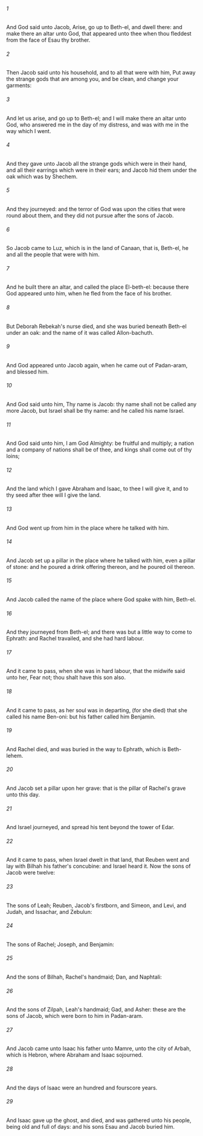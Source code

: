 ###### 1
And God said unto Jacob, Arise, go up to Beth-el, and dwell there: and make there an altar unto God, that appeared unto thee when thou fleddest from the face of Esau thy brother.

###### 2
Then Jacob said unto his household, and to all that were with him, Put away the strange gods that are among you, and be clean, and change your garments:

###### 3
And let us arise, and go up to Beth-el; and I will make there an altar unto God, who answered me in the day of my distress, and was with me in the way which I went.

###### 4
And they gave unto Jacob all the strange gods which were in their hand, and all their earrings which were in their ears; and Jacob hid them under the oak which was by Shechem.

###### 5
And they journeyed: and the terror of God was upon the cities that were round about them, and they did not pursue after the sons of Jacob.

###### 6
So Jacob came to Luz, which is in the land of Canaan, that is, Beth-el, he and all the people that were with him.

###### 7
And he built there an altar, and called the place El-beth-el: because there God appeared unto him, when he fled from the face of his brother.

###### 8
But Deborah Rebekah's nurse died, and she was buried beneath Beth-el under an oak: and the name of it was called Allon-bachuth.

###### 9
And God appeared unto Jacob again, when he came out of Padan-aram, and blessed him.

###### 10
And God said unto him, Thy name is Jacob: thy name shall not be called any more Jacob, but Israel shall be thy name: and he called his name Israel.

###### 11
And God said unto him, I am God Almighty: be fruitful and multiply; a nation and a company of nations shall be of thee, and kings shall come out of thy loins;

###### 12
And the land which I gave Abraham and Isaac, to thee I will give it, and to thy seed after thee will I give the land.

###### 13
And God went up from him in the place where he talked with him.

###### 14
And Jacob set up a pillar in the place where he talked with him, even a pillar of stone: and he poured a drink offering thereon, and he poured oil thereon.

###### 15
And Jacob called the name of the place where God spake with him, Beth-el.

###### 16
And they journeyed from Beth-el; and there was but a little way to come to Ephrath: and Rachel travailed, and she had hard labour.

###### 17
And it came to pass, when she was in hard labour, that the midwife said unto her, Fear not; thou shalt have this son also.

###### 18
And it came to pass, as her soul was in departing, (for she died) that she called his name Ben-oni: but his father called him Benjamin.

###### 19
And Rachel died, and was buried in the way to Ephrath, which is Beth-lehem.

###### 20
And Jacob set a pillar upon her grave: that is the pillar of Rachel's grave unto this day.

###### 21
And Israel journeyed, and spread his tent beyond the tower of Edar.

###### 22
And it came to pass, when Israel dwelt in that land, that Reuben went and lay with Bilhah his father's concubine: and Israel heard it. Now the sons of Jacob were twelve:

###### 23
The sons of Leah; Reuben, Jacob's firstborn, and Simeon, and Levi, and Judah, and Issachar, and Zebulun:

###### 24
The sons of Rachel; Joseph, and Benjamin:

###### 25
And the sons of Bilhah, Rachel's handmaid; Dan, and Naphtali:

###### 26
And the sons of Zilpah, Leah's handmaid; Gad, and Asher: these are the sons of Jacob, which were born to him in Padan-aram.

###### 27
And Jacob came unto Isaac his father unto Mamre, unto the city of Arbah, which is Hebron, where Abraham and Isaac sojourned.

###### 28
And the days of Isaac were an hundred and fourscore years.

###### 29
And Isaac gave up the ghost, and died, and was gathered unto his people, being old and full of days: and his sons Esau and Jacob buried him.

